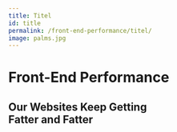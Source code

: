 ```yaml
---
title: Titel
id: title
permalink: /front-end-performance/titel/
image: palms.jpg
---
```


# Front-End Performance

## Our Websites Keep Getting <br />Fatter and Fatter